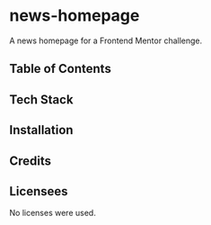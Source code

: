 # news-homepage
A news homepage for a Frontend Mentor challenge.

## Table of Contents

## Tech Stack

## Installation

## Credits

## Licensees

No licenses were used.
